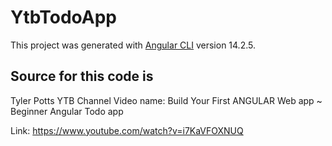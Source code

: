 # YtbTodoApp

This project was generated with [Angular CLI](https://github.com/angular/angular-cli) version 14.2.5.

## Source for this code is
Tyler Potts YTB Channel
Video name: Build Your First ANGULAR Web app ~ Beginner Angular Todo app

Link: https://www.youtube.com/watch?v=i7KaVFOXNUQ


